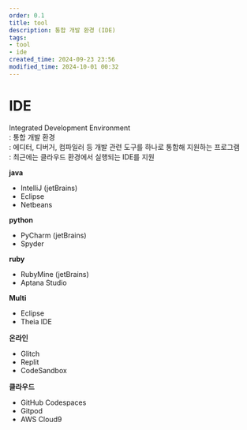 ```yaml
---
order: 0.1
title: tool
description: 통합 개발 환경 (IDE)
tags:
- tool
- ide
created_time: 2024-09-23 23:56
modified_time: 2024-10-01 00:32
---
```


# IDE 
Integrated Development Environment  
: 통합 개발 환경  
: 에디터, 디버거, 컴파일러 등 개발 관련 도구를 하나로 통합해 지원하는 프로그램  
: 최근에는 클라우드 환경에서 실행되는 IDE를 지원  

**java** 
- IntelliJ (jetBrains)
- Eclipse
- Netbeans

**python**
- PyCharm (jetBrains)
- Spyder

**ruby**
- RubyMine (jetBrains)
- Aptana Studio

**Multi**
- Eclipse
- Theia IDE

**온라인**
- Glitch
- Replit
- CodeSandbox

**클라우드**
- GitHub Codespaces
- Gitpod
- AWS Cloud9